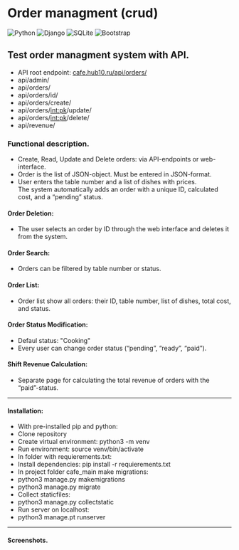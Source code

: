 # Order managment (crud)
![Python](https://img.shields.io/badge/python-3670A0?style=for-the-badge&logo=python&logoColor=ffdd54)
![Django](https://img.shields.io/badge/django-%23092E20.svg?style=for-the-badge&logo=django&logoColor=white)
![SQLite](https://img.shields.io/badge/sqlite-%2307405e.svg?style=for-the-badge&logo=sqlite&logoColor=white)
![Bootstrap](https://img.shields.io/badge/Bootstrap-563D7C?style=for-the-badge&logo=bootstrap&logoColor=white)
## Test order managment system with API.
- API root endpoint: <a href="http://cafe.hub10.ru/api/orders/">cafe.hub10.ru/api/orders/</a>
- api/admin/
- api/orders/
- api/orders/id/
- api/orders/create/
- api/orders/<int:pk>/update/
- api/orders/<int:pk>/delete/
- api/revenue/
### Functional description.
- Create, Read, Update and Delete orders: via API-endpoints or web-interface.
- Order is the list of JSON-object. Must be entered in JSON-format.
- User enters the table number and a list of dishes with prices.<br>
The system automatically adds an order with a unique ID, calculated cost, and a “pending” status.

#### Order Deletion:
- The user selects an order by ID through the web interface and deletes it from the system.
#### Order Search:
- Orders can be filtered by table number or status.
#### Order List:
- Order list show all orders: their ID, table number, list of dishes, total cost, and status.
#### Order Status Modification:
- Defaul status: "Cooking"
- Every user can change order status (“pending”, “ready”, “paid”).
#### Shift Revenue Calculation:
- Separate page for calculating the total revenue of orders with the “paid”-status.
<hr>

#### Installation:
- With pre-installed pip and python:
- Clone repository
- Create virtual environment: python3 -m venv
- Run environment: source venv/bin/activate
- In folder with requierements.txt:
- Install dependencies: pip install -r requierements.txt
- In project folder cafe_main make migrations: 
- python3 manage.py makemigrations
- python3 manage.py migrate
- Collect staticfiles:
- python3 manage.py collectstatic
- Run server on localhost:
- python3 manage.pt runserver
<hr>

#### Screenshots.




